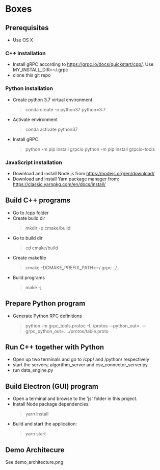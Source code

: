 # Boxes
## Prerequisites
* Use OS X

### C++ installation
* Install gRPC according to https://grpc.io/docs/quickstart/cpp/. Use MY_INSTALL_DIR=~/.grpc
* clone this git repo

### Python installation
* Create python 3.7 virtual environment
  > conda create -n python37 python=3.7
* Activate environment
  > conda activate python37
* Install gRPC
  > python -m pip install grpcio
  > python -m pip install grpcio-tools
  
### JavaScript installation
* Download and install Node.js from https://nodejs.org/en/download/
* Download and install Yarn package manager from: https://classic.yarnpkg.com/en/docs/install/

## Build C++ programs
* Go to /cpp folder
* Create build dir
  > mkdir -p cmake/build
* Go to build dir 
  > cd cmake/build
* Create makefile
  > cmake -DCMAKE_PREFIX_PATH=~/.grpc ../..
* Build programs
  > make -j

## Prepare Python program
* Generate Python RPC definitions
  > python -m grpc_tools.protoc -I../protos --python_out=. --grpc_python_out=. ../protos/table.proto

## Run C++ together with Python
* Open up two terminals and go to /cpp/ and /python/ respectively
* start the servers; algorithm_server and csv_connector_server.py
* run data_engine.py 

## Build Electron (GUI) program
* Open a terminal and browse to the 'js' folder in this project.
* Install Node package dependencies:
  > yarn install
* Build and start the application:
  > yarn start

## Demo Architecure
See demo_architecture.png
